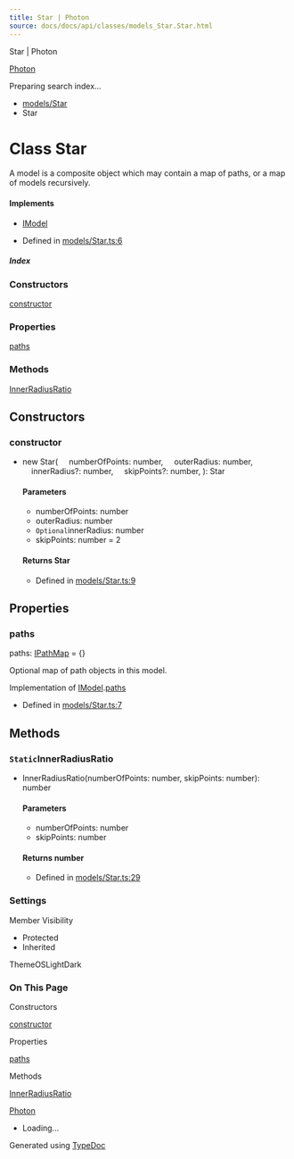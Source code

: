 ```yaml
---
title: Star | Photon
source: docs/docs/api/classes/models_Star.Star.html
---
```


Star | Photon

[Photon](../index.html)




Preparing search index...

* [models/Star](../modules/models_Star.html)
* Star

# Class Star

A model is a composite object which may contain a map of paths, or a map of models recursively.

#### Implements

* [IModel](../interfaces/core_schema.IModel.html)

* Defined in [models/Star.ts:6](https://github.com/mwhite454/photon/blob/main/packages/photon/src/models/Star.ts#L6)

##### Index

### Constructors

[constructor](#constructor)

### Properties

[paths](#paths)

### Methods

[InnerRadiusRatio](#innerradiusratio)

## Constructors

### constructor

* new Star(
      numberOfPoints: number,
      outerRadius: number,
      innerRadius?: number,
      skipPoints?: number,
  ): Star

  #### Parameters

  + numberOfPoints: number
  + outerRadius: number
  + `Optional`innerRadius: number
  + skipPoints: number = 2

  #### Returns Star

  + Defined in [models/Star.ts:9](https://github.com/mwhite454/photon/blob/main/packages/photon/src/models/Star.ts#L9)

## Properties

### paths

paths: [IPathMap](../interfaces/core_schema.IPathMap.html) = {}

Optional map of path objects in this model.

Implementation of [IModel](../interfaces/core_schema.IModel.html).[paths](../interfaces/core_schema.IModel.html#paths)

* Defined in [models/Star.ts:7](https://github.com/mwhite454/photon/blob/main/packages/photon/src/models/Star.ts#L7)

## Methods

### `Static`InnerRadiusRatio

* InnerRadiusRatio(numberOfPoints: number, skipPoints: number): number

  #### Parameters

  + numberOfPoints: number
  + skipPoints: number

  #### Returns number

  + Defined in [models/Star.ts:29](https://github.com/mwhite454/photon/blob/main/packages/photon/src/models/Star.ts#L29)

### Settings

Member Visibility

* Protected
* Inherited

ThemeOSLightDark

### On This Page

Constructors

[constructor](#constructor)

Properties

[paths](#paths)

Methods

[InnerRadiusRatio](#innerradiusratio)

[Photon](../index.html)

* Loading...

Generated using [TypeDoc](https://typedoc.org/)
